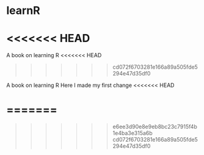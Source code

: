 # learnR
<<<<<<< HEAD
=======
A book on learning R
<<<<<<< HEAD
>>>>>>> cd072f6703281e166a89a505fde5294e47d35df0

A book on learning R
Here I made my first change
<<<<<<< HEAD

=======
=======
>>>>>>> e6ee3d90e8e9eb8bc23c7915f4b1e4ba3e315a6b
>>>>>>> cd072f6703281e166a89a505fde5294e47d35df0
